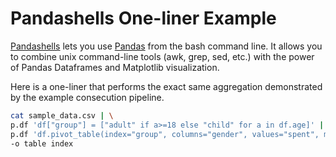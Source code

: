 Pandashells One-liner Example
===

<a href="https://github.com/robdmc/pandashells">Pandashells</a> lets you use <a
href="http://pandas.pydata.org/">Pandas</a> from the bash command line.  It
allows you to combine unix command-line tools (awk, grep, sed, etc.) with the
power of Pandas Dataframes and Matplotlib visualization.

Here is a one-liner that performs the exact same aggregation demonstrated by the
example consecution pipeline.

```bash
cat sample_data.csv | \
p.df 'df["group"] = ["adult" if a>=18 else "child" for a in df.age]' | \
p.df 'df.pivot_table(index="group", columns="gender", values="spent", margins=True, aggfunc=sum).fillna(0)' \
-o table index
```
